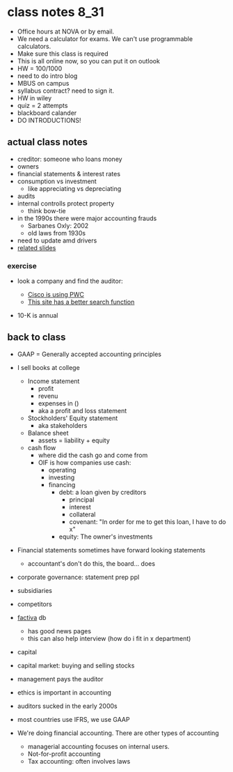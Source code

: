 # class notes 8_31

- Office hours at NOVA or by email.
- We need a calculator for exams. We can't use programmable calculators.
- Make sure this class is required
- This is all online now, so you can put it on outlook
- HW = 100/1000
- need to do intro blog
- MBUS on campus
- syllabus contract? need to sign it.
- HW in wiley
- quiz = 2 attempts
- blackboard calander
- DO INTRODUCTIONS!

## actual class notes

- creditor: someone who loans money
- owners
- financial statements & interest rates
- consumption vs investment
  - like appreciating vs depreciating
- audits
- internal controlls protect property
  - think bow-tie
- in the 1990s there were major accounting frauds
  - Sarbanes Oxly: 2002
  - old laws from 1930s
- need to update amd drivers
- [related slides](https://docs.google.com/presentation/d/1U-c2lQMSj91_IX3rzJDxaqsHa89cmP3fPRT3u5KwcSI/edit#slide=id.g3385c0b8b8_2_48)

### exercise

- look a company and find the auditor:
  - [Cisco is using PWC](https://www.sec.gov/Archives/edgar/data/858877/000085887717000016/csco-2017729x10k.htm)
  - [This site has a better search function](https://www.sec.gov/edgar/searchedgar/cik.htm)

- 10-K is annual

## back to class

- GAAP = Generally accepted accounting principles

- I sell books at college
  - Income statement
    - profit
    - revenu
    - expenses in ()
    - aka a profit and loss statement
  - Stockholders' Equity statement
    - aka stakeholders
  - Balance sheet
    - assets = liability + equity
  - cash flow
    - where did the cash go and come from
    - OIF is how companies use cash:
      - operating
      - investing
      - financing
        - debt: a loan given by creditors
          - principal
          - interest
          - collateral
          - covenant: "In order for me to get this loan, I have to do x"
        - equity: The owner's investments

- Financial statements sometimes have forward looking statements
  - accountant's don't do this, the board... does

- corporate governance: statement prep ppl
- subsidiaries
- competitors

- [factiva](https://infowiz.gmu.edu/dbs/subjects/databases/F) db
  - has good news pages
  - this can also help interview (how do i fit in x department)

- capital
- capital market: buying and selling stocks
- management pays the auditor
- ethics is important in accounting
- auditors sucked in the early 2000s
- most countries use IFRS, we use GAAP

- We're doing financial accounting. There are other types of accounting 
  - managerial accounting focuses on internal users.
  - Not-for-profit accounting
  - Tax accounting: often involves laws